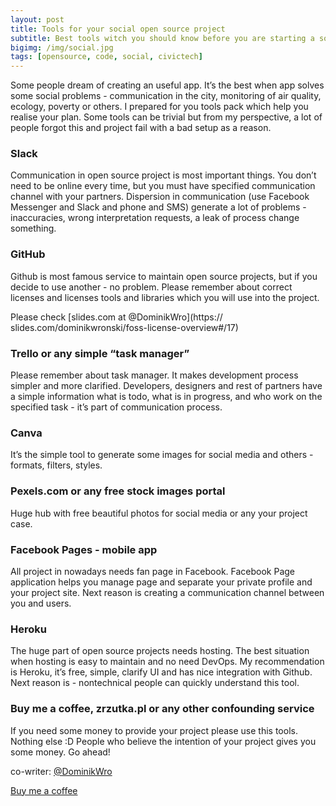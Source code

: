 ```yaml
---
layout: post
title: Tools for your social open source project
subtitle: Best tools witch you should know before you are starting a social open source project.
bigimg: /img/social.jpg
tags: [opensource, code, social, civictech]
---
```


Some people dream of creating an useful app. It’s the best when app solves some social problems - communication in the city, monitoring of air quality, ecology, poverty or others. I prepared for you tools pack which help you realise your plan. Some tools can be trivial but from my perspective, a lot of people forgot this and project fail with a bad setup as a reason.

### Slack
Communication in open source project is most important things. You don’t need to be online every time, but you must have specified communication channel with your partners. Dispersion in communication (use Facebook Messenger and Slack and phone and SMS) generate a lot of problems - inaccuracies, wrong interpretation requests, a leak of process change something.
 
### GitHub
Github is most famous service to maintain open source projects, but if you decide to use another - no problem. Please remember about correct licenses and licenses tools and libraries which you will use into the project. 

Please check [slides.com at @DominikWro](https://
slides.com/dominikwronski/foss-license-overview#/17)

### Trello or any simple “task manager”
Please remember about task manager. It makes development process simpler and more clarified. Developers, designers and rest of partners have a simple information what is todo, what is in progress, and who work on the specified task - it’s part of communication process.

### Canva
It’s the simple tool to generate some images for social media and others - formats, filters, styles.

### Pexels.com or any free stock images portal
Huge hub with free beautiful photos for social media or any your project case.

### Facebook Pages - mobile app
All project in nowadays needs fan page in Facebook. Facebook Page application helps you manage page and separate your private profile and your project site. Next reason is creating a communication channel between you and users. 

### Heroku
The huge part of open source projects needs hosting. The best situation when hosting is easy to maintain and no need DevOps. My recommendation is Heroku, it’s free, simple, clarify UI and has nice integration with Github. Next reason is - nontechnical people can quickly understand this tool.

### Buy me a coffee, zrzutka.pl or any other confounding service
If you need some money to provide your project please use this tools. Nothing else :D People who believe the intention of your project gives you some money. Go ahead! 

co-writer: [@DominikWro](https://github.com/DominikWro)

[Buy me a coffee](https://www.buymeacoffee.com/rafalgawlik)
